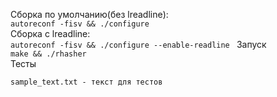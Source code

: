 Сборка по умолчанию(без lreadline):  
```autoreconf -fisv && ./configure```  
Сборка с lreadline:  
```autoreconf -fisv && ./configure --enable-readline ``` 
Запуск  
```make && ./rhasher```  
Тесты  
```make check  
sample_text.txt - текст для тестов

